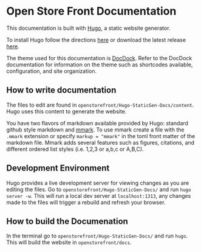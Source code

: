 # Open Store Front Documentation

This documentation is built with [Hugo](https://gohugo.io), a static website generator.

To install Hugo follow the directions [here](https://gohugo.io/getting-started/installing/) or download the latest release [here](https://github.com/gohugoio/hugo/releases).

The theme used for this documentation is [DocDock](http://docdock.netlify.com). Refer to the DocDock documentation for information on the theme such as shortcodes available, configuration, and site organization.

## How to write documentation

The files to edit are found in `openstorefront/Hugo-StaticGen-Docs/content`. Hugo uses this content to generate the website.

You have two flavors of markdown available provided by Hugo: standard github style markdown and [mmark](https://github.com/miekg/mmark/wiki/Syntax). To use mmark create a file with the `.mmark` extension or specify `markup = "mmark"` in the toml front matter of the markdown file. Mmark adds several features such as figures, citations, and different ordered list styles (i.e. 1,2,3 or a,b,c or A,B,C).

## Development Environment

Hugo provides a live development server for viewing changes as you are editing the files. Go to `openstorefront/Hugo-StaticGen-Docs/` and run `hugo server -w`. This will run a local dev server at `localhost:1313`, any changes made to the files will trigger a rebuild and refresh your browser.

## How to build the Documenation

In the terminal go to `openstorefront/Hugo-StaticGen-Docs/` and run `hugo`. This will build the website in `openstorefront/docs`.